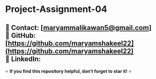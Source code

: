 # Project-Assignment-04

📧 **Contact:** [maryammalikawan5@gmail.com]  
🔗 **GitHub:** [https://github.com/maryamshakeel22](https://github.com/maryamshakeel22)  
🔗 **LinkedIn:** []()  
---

⭐ **If you find this repository helpful, don’t forget to star it!** ⭐  
